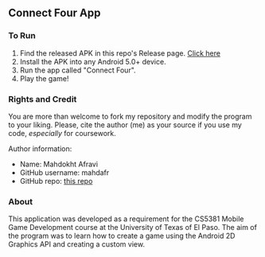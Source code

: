 ## Connect Four App

### To Run
1. Find the released APK in this repo's Release page. [Click here](https://github.com/mahdafr/19u_cs5381-connectfour/releases)
2. Install the APK into any Android 5.0+ device.
3. Run the app called "Connect Four".
3. Play the game!

### Rights and Credit
You are more than welcome to fork my repository and modify the program to your liking. Please, cite the author (me) as your source if you use my code, _especially_ for coursework.

Author information:
- Name: Mahdokht Afravi
- GitHub username: mahdafr
- GitHub repo: [this repo](https://github.com/mahdafr/19u_cs5381-connectfour)

### About
This application was developed as a requirement for the CS5381 Mobile Game Development course at the University of Texas of El Paso. The aim of the program was to learn how to create a game using the Android 2D Graphics API and creating a custom view.
